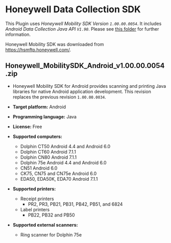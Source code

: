 # Honeywell Data Collection SDK
This Plugin uses *Honeywell Mobility SDK Version `1.00.00.0054`*.
It includes *Android Data Collection Java API `V1.90`*.
Please see [this folder](.) for further information.

Honeywell Mobility SDK was downloaded from https://hsmftp.honeywell.com/.

## Honeywell_MobilitySDK_Android_v1.00.00.0054.zip
- Honeywell Mobility SDK for Android provides scanning and printing
  Java libraries for native Android application development.
  This revision replaces the previous revision `1.00.00.0034`.

- **Target platform:** Android
- **Programming language:** Java
- **License:** Free
- **Supported computers:**
    - Dolphin CT50 Android 4.4 and Android 6.0
    - Dolphin CT60 Android 7.1.1
    - Dolphin CN80 Android 7.1.1
    - Dolphin 75e Android 4.4 and Android 6.0
    - CN51 Android 6.0
    - CK75, CN75 and CN75e Android 6.0
    - EDA50, EDA50K, EDA70 Android 7.1.1

- **Supported printers:**
    - Receipt printers
        - PR2, PR3, PB21, PB31, PB42, PB51, and 6824
    - Label printers
        - PB22, PB32 and PB50
- **Supported external scanners:**
    - Ring scanner for Dolphin 75e
